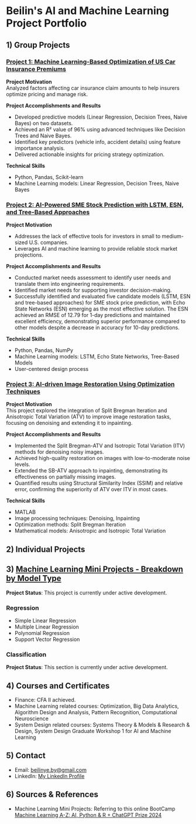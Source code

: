 # Beilin's AI and Machine Learning Project Portfolio

## 1) Group Projects

### [Project 1: Machine Learning-Based Optimization of US Car Insurance Premiums](https://github.com/BeilinYe/DS_Car_Insurance_Premium_Setting)
**Project Motivation**  
Analyzed factors affecting car insurance claim amounts to help insurers optimize pricing and manage risk.

**Project Accomplishments and Results**  
- Developed predictive models (Linear Regression, Decision Trees, Naive Bayes) on two datasets.
- Achieved an R² value of 96% using advanced techniques like Decision Trees and Naive Bayes.
- Identified key predictors (vehicle info, accident details) using feature importance analysis.
- Delivered actionable insights for pricing strategy optimization.

**Technical Skills**  
- Python, Pandas, Scikit-learn  
- Machine Learning models: Linear Regression, Decision Trees, Naive Bayes


### [Project 2: AI-Powered SME Stock Prediction with LSTM, ESN, and Tree-Based Approaches](https://github.com/BeilinYe/DS_SME_Stock_Price_Prediction)
**Project Motivation**  
- Addresses the lack of effective tools for investors in small to medium-sized U.S. companies.
- Leverages AI and machine learning to provide reliable stock market projections.

**Project Accomplishments and Results**  
- Conducted market needs assessment to identify user needs and translate them into engineering requirements.
- Identified market needs for supporting investor decision-making.
- Successfully identified and evaluated five candidate models (LSTM, ESN and tree-based approaches) for SME stock price prediction, with Echo State Networks (ESN) emerging as the most effective solution. The ESN achieved an RMSE of 12.79 for 1-day predictions and maintained excellent efficiency, demonstrating superior performance compared to other models despite a decrease in accuracy for 10-day predictions.

**Technical Skills**  
- Python, Pandas, NumPy  
- Machine Learning models: LSTM, Echo State Networks, Tree-Based Models  
- User-centered design process


### [Project 3: AI-driven Image Restoration Using Optimization Techniques](https://github.com/BeilinYe/DS_Image_Restoration)

**Project Motivation**  
This project explored the integration of Split Bregman Iteration and Anisotropic Total Variation (ATV) to improve image restoration tasks, focusing on denoising and extending it to inpainting.

**Project Accomplishments and Results**
- Implemented the Split Bregman-ATV and Isotropic Total Variation (ITV) methods for denoising noisy images.
- Achieved high-quality restoration on images with low-to-moderate noise levels.
- Extended the SB-ATV approach to inpainting, demonstrating its effectiveness on partially missing images.
- Quantified results using Structural Similarity Index (SSIM) and relative error, confirming the superiority of ATV over ITV in most cases.

**Technical Skills**
- MATLAB
- Image processing techniques: Denoising, Inpainting
- Optimization methods: Split Bregman Iteration
- Mathematical models: Anisotropic and Isotropic Total Variation


## 2) Individual Projects


## 3) [Machine Learning Mini Projects - Breakdown by Model Type](https://github.com/BeilinYe/ML_mini_projects)

**Project Status**: This project is currently under active development.


### Regression
* Simple Linear Regression
* Multiple Linear Regression
* Polynomial Regression
* Support Vector Regression

### Classification
**Project Status**: This section is currently under active development.



## 4) Courses and Certificates
* Finance: CFA II achieved.
* Machine Learning related courses: Optimization, Big Data Analytics, Algorithm Design and Analysis, Pattern Recognition, Computational Neuroscience
* System Design related courses: Systems Theory & Models & Research & Design, System Design Graduate Workshop 1 for AI and Machine Learning

## 5) Contact
* Email: beilinye.by@gmail.com  
* LinkedIn: [My LinkedIn Profile](https://www.linkedin.com/in/beilinyeby/)

## 6) Sources & References  
* Machine Learning Mini Projects: Referring to this online BootCamp [Machine Learning A-Z: AI, Python & R + ChatGPT Prize 2024](https://www.udemy.com/course/machinelearning/learn/lecture/35617946#questions)
